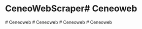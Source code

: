 # CeneoWebScraper#   C e n e o w e b  
 #   C e n e o w e b  
 #   C e n e o w e b  
 #   C e n e o w e b  
 #   C e n e o w e b  
 
